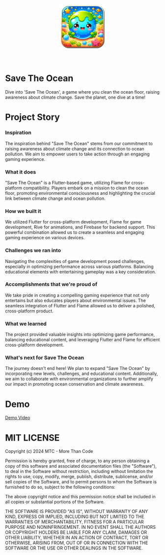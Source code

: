 <p align="center">
  <img src="./assets/icon/icon.png" alt="Game icon" width="30%" />
</p> 

<br>

# Save The Ocean

Dive into 'Save The Ocean', a game where you clean the ocean floor, raising awareness about climate change. Save the planet, one dive at a time!

# Project Story

### Inspiration
The inspiration behind "Save The Ocean" stems from our commitment to raising awareness about climate change and its connection to ocean pollution. We aim to empower users to take action through an engaging gaming experience.

### What it does
"Save The Ocean" is a Flutter-based game, utilizing Flame for cross-platform compatibility. Players embark on a mission to clean the ocean floor, promoting environmental consciousness and highlighting the crucial link between climate change and ocean pollution.

### How we built it
We utilized Flutter for cross-platform development, Flame for game development, Rive for animations, and Firebase for backend support. This powerful combination allowed us to create a seamless and engaging gaming experience on various devices.

### Challenges we ran into
Navigating the complexities of game development posed challenges, especially in optimizing performance across various platforms. Balancing educational elements with entertaining gameplay was a key consideration.

### Accomplishments that we're proud of
We take pride in creating a compelling gaming experience that not only entertains but also educates players about environmental issues. The seamless integration of Flutter and Flame allowed us to deliver a polished, cross-platform product.

### What we learned
The project provided valuable insights into optimizing game performance, balancing educational content, and leveraging Flutter and Flame for efficient cross-platform development.

### What's next for Save The Ocean
The journey doesn't end here! We plan to expand "Save The Ocean" by incorporating new levels, challenges, and educational content. Additionally, we aim to collaborate with environmental organizations to further amplify our impact in promoting ocean conservation and climate awareness.


# Demo

[Demo Video](https://youtu.be/S198nXW2O_E)


# MIT LICENSE

Copyright (c) 2024 MTC - More Than Code

Permission is hereby granted, free of charge, to any person obtaining a copy
of this software and associated documentation files (the "Software"), to deal
in the Software without restriction, including without limitation the rights
to use, copy, modify, merge, publish, distribute, sublicense, and/or sell
copies of the Software, and to permit persons to whom the Software is
furnished to do so, subject to the following conditions:

The above copyright notice and this permission notice shall be included in all
copies or substantial portions of the Software.

THE SOFTWARE IS PROVIDED "AS IS", WITHOUT WARRANTY OF ANY KIND, EXPRESS OR
IMPLIED, INCLUDING BUT NOT LIMITED TO THE WARRANTIES OF MERCHANTABILITY,
FITNESS FOR A PARTICULAR PURPOSE AND NONINFRINGEMENT. IN NO EVENT SHALL THE
AUTHORS OR COPYRIGHT HOLDERS BE LIABLE FOR ANY CLAIM, DAMAGES OR OTHER
LIABILITY, WHETHER IN AN ACTION OF CONTRACT, TORT OR OTHERWISE, ARISING FROM,
OUT OF OR IN CONNECTION WITH THE SOFTWARE OR THE USE OR OTHER DEALINGS IN THE
SOFTWARE.

